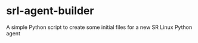 # srl-agent-builder
A simple Python script to create some initial files for a new SR Linux Python agent

